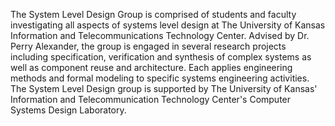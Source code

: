 The System Level Design Group is comprised of students and faculty investigating all aspects of systems level design at The University of Kansas Information and Telecommunications Technology Center. Advised by Dr. Perry Alexander, the group is engaged in several research projects including specification, verification and synthesis of complex systems as well as component reuse and architecture. Each applies engineering methods and formal modeling to specific systems engineering activities. The System Level Design group is supported by The University of Kansas' Information and Telecommunication Technology Center's Computer Systems Design Laboratory.
